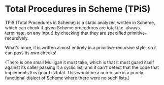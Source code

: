 Total Procedures in Scheme (TPiS)
=================================

TPiS (Total Procedures in Scheme) is a static analyzer, written in Scheme,
which can check if given Scheme procedures are total (i.e. always terminate,
on any input) by checking that they are specified primitive-recursively.

What's more, it is written almost entirely in a primitive-recursive style,
so it can pass its own checks!

(There is one small Mulligan it must take, which is that it must guard
itself against its caller passing it a cyclic list, and it can't detect that
the code that implements this guard is total.  This would be a non-issue
in a purely functional dialect of Scheme where there were no such lists.)
